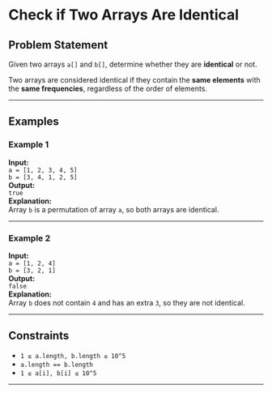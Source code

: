 # Check if Two Arrays Are Identical

## Problem Statement

Given two arrays `a[]` and `b[]`, determine whether they are **identical** or not.

Two arrays are considered identical if they contain the **same elements** with the **same frequencies**, regardless of the order of elements.

---

## Examples

### Example 1  
**Input:**  
`a = [1, 2, 3, 4, 5]`  
`b = [3, 4, 1, 2, 5]`  
**Output:**  
`true`  
**Explanation:**  
Array `b` is a permutation of array `a`, so both arrays are identical.

---

### Example 2  
**Input:**  
`a = [1, 2, 4]`  
`b = [3, 2, 1]`  
**Output:**  
`false`  
**Explanation:**  
Array `b` does not contain `4` and has an extra `3`, so they are not identical.

---

## Constraints

- `1 ≤ a.length, b.length ≤ 10^5`
- `a.length == b.length`
- `1 ≤ a[i], b[i] ≤ 10^5`

---

